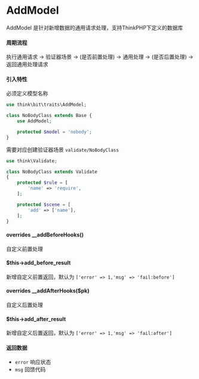 # AddModel

AddModel 是针对新增数据的通用请求处理，支持ThinkPHP下定义的数据库

#### 周期流程

执行通用请求 -> 验证器场景 -> (是否前置处理) -> 通用处理 -> (是否后置处理) -> 返回通用处理请求

#### 引入特性

必须定义模型名称

```php
use think\bit\traits\AddModel;

class NoBodyClass extends Base {
    use AddModel;

    protected $model = 'nobody';
}
```

需要对应创建验证器场景 `validate/NoBodyClass`

```php
use think\Validate;

class NoBodyClass extends Validate
{
    protected $rule = [
        'name' => 'require',
    ];

    protected $scene = [
        'add' => ['name'],
    ];
}
```

#### overrides __addBeforeHooks()

自定义前置处理

#### $this->add_before_result

新增自定义前置返回，默认为 `['error' => 1,'msg' => 'fail:before']`

#### overrides __addAfterHooks($pk)

自定义后置处理

#### $this->add_after_result

新增自定义后置返回，默认为 `['error' => 1,'msg' => 'fail:after']`

#### 返回数据

- `error` 响应状态
- `msg` 回馈代码